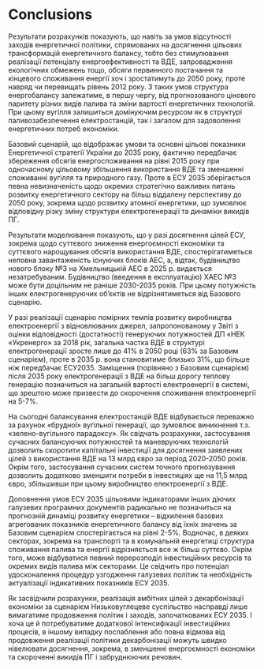 # Conclusions

Результати розрахунків показують, що навіть за умов відсутності заходів енергетичної політики, спрямованих на досягнення цільових трансформацій енергетичного балансу, тобто без стимулювання реалізації потенціалу енергоефективності та ВДЕ, запровадження екологічних обмежень тощо, обсяги первинного постачання та кінцевого споживання енергії хоч і зростатимуть до 2050 року, проте навряд чи перевищать рівень 2012 року. З таких умов структура енергобалансу залежатиме, в першу чергу, від прогнозованого цінового паритету різних видів палива та зміни вартості енергетичних технологій. При цьому вугілля залишиться домінуючим ресурсом як в структурі паливозабезпечення електростанцій, так і загалом для задоволення енергетичних потреб економіки.

Базовий сценарій, що відображає умови та основні цільові показники Енергетичної стратегії України до 2035 року, фактично передбачає збереження обсягів енергоспоживання на рівні 2015 року при одночасному цільовому збільшення використання ВДЕ та зменшенні споживанні вугілля та природного газу. Проте в ЕСУ 2035 зберігається певна невизначеність щодо окремих стратегічно важливих питань розвитку енергетичного сектору на більш віддалену перспективу до 2050 року, зокрема щодо розвитку атомної енергетики, що зумовлює відповідну різку зміну структури електрогенерації та динаміки викидів ПГ.

Результати моделювання показують, що у разі досягнення цілей ЕСУ, зокрема щодо суттєвого зниження енергоємності економіки та суттєвого нарощування обсягів використання ВДЕ, спостерігатиметься неповна завантаженість існуючих блоків АЕС, а, відтак, будівництво нового блоку №3 на Хмельницькій АЕС в 2025 р. видається незатребуваним. Будівництво (введення в експлуатацію) ХАЕС №3 може бути доцільним не раніше 2030-2035 років. При цьому потужність інших електрогенеруючих об’єктів не відрізнятиметься від Базового сценарію.

У разі реалізації сценарію помірних темпів розвитку виробництва електроенергії з відновлюваних джерел, запропонованому у Звіті з оцінки відповідності (достатності) генеруючих потужностей ДП «НЕК «Укренерго» за 2018 рік, загальна частка ВДЕ в структурі електрогенерації зросте лише до 41% в 2050 році (63% за Базовим сценарієм), проте в 2035 р. вона становитиме близько 31%, що більше ніж передбачає ЕСУ2035. Заміщення (порівняно з Базовим сценарієм) після 2035 року електрогенерації з ВДЕ на більш дорогу теплову генерацію позначиться на загальній вартості електроенергії в системі, що зрештою може призвести до скорочення споживання електроенергії на 5-7%.

На сьогодні балансування електростанцій ВДЕ відбувається переважно за рахунок «брудної» вугільної генерації, що зумовлює виникнення т.з. «зелено-вугільного парадоксу». Як свідчать розрахунки, застосування сучасних балансуючих потужностей та маневруючих технологій дозволить скоротити капітальні інвестиції для досягнення заявлених цілей з використання ВДЕ на 13 млрд євро за період 2020-2050 років. Окрім того, застосування сучасних систем точного прогнозування дозволить додатково зменшити потреби в інвестиціях ще на 11,5 млрд євро, збільшивши при цьому виробництво електроенергії з ВДЕ.

Доповнення умов ЕСУ 2035 цільовими індикаторами інших діючих галузевих програмних документів радикально не позначиться на прогнозній динаміці розвитку енергетики – відхилення базових агрегованих показників енергетичного балансу від їхніх значень за Базовим сценарієм спостерігається на рівні 2-5%. Водночас, в деяких секторах, зокрема на транспорті та в комунальній енергетиці структура споживання палива та енергії відрізняється все ж більш суттєво. Окрім того, може відбуватися певний перерозподіл інвестиційних ресурсів та окремих видів палива між секторами. Це свідчить про потенціал удосконалення процедур узгодження галузевих політик та необхідність актуалізації індикативних показників ЕСУ 2035.

Як засвідчили розрахунки, реалізація амбітних цілей з декарбонізації економіки за сценарієм Низьковуглецеве суспільство насправді лише вимагатиме продовження політик і заходів, започаткованих ЕСУ 2035. І хоча це й потребуватиме додаткової інтенсифікації інвестиційних процесів, в іншому випадку послаблення або повна відмова від продовження реалізації політики декарбонізації можуть швидко нівелювати досягнення, зокрема, в зменшенні енергоємності економіки та скороченні викидів ПГ і забруднюючих речовин.